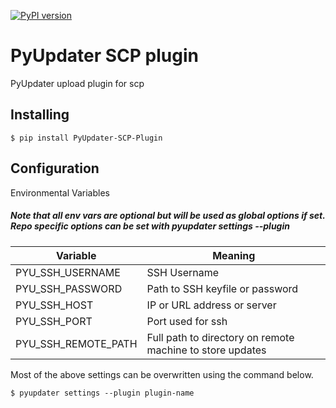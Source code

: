 [![PyPI version](https://badge.fury.io/py/PyUpdater-SCP-Plugin.svg)](http://badge.fury.io/py/PyUpdater-SCP-Plugin)

# PyUpdater SCP plugin

PyUpdater upload plugin for scp

## Installing

    $ pip install PyUpdater-SCP-Plugin

## Configuration

Environmental Variables
##### Note that all env vars are optional but will be used as global options if set. Repo specific options can be set with pyupdater settings --plugin

| Variable      | Meaning        |
| ------------- |-------------|
| PYU_SSH_USERNAME | SSH Username |
| PYU_SSH_PASSWORD | Path to SSH keyfile or password |
| PYU_SSH_HOST | IP or URL address or server |
| PYU_SSH_PORT | Port used for ssh |
| PYU_SSH_REMOTE_PATH | Full path to directory on remote machine to store updates |


Most of the above settings can be overwritten using the command below.

    $ pyupdater settings --plugin plugin-name
